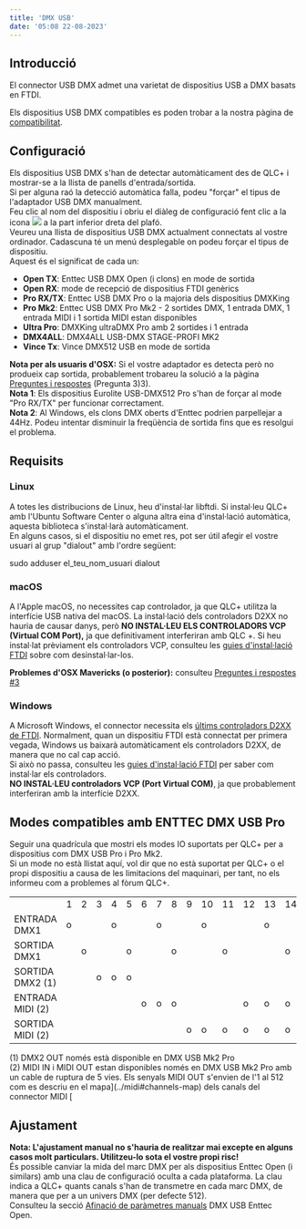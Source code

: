 ```yaml
---
title: 'DMX USB'
date: '05:08 22-08-2023'
---
```


Introducció
------------

El connector USB DMX admet una varietat de dispositius USB a DMX basats en FTDI.

Els dispositius USB DMX compatibles es poden trobar a la nostra pàgina de [compatibilitat](https://www.qlcplus.org/discover/compatibility).

Configuració
-------------

Els dispositius USB DMX s'han de detectar automàticament des de QLC+ i mostrar-se a la llista de panells d'entrada/sortida.  
Si per alguna raó la detecció automàtica falla, podeu "forçar" el tipus de l'adaptador USB DMX manualment.  
Feu clic al nom del dispositiu i obriu el diàleg de configuració fent clic a la icona ![](/basics/configure.png) a la part inferior dreta del plafó.  
Veureu una llista de dispositius USB DMX actualment connectats al vostre ordinador. Cadascuna té un menú desplegable on podeu forçar el tipus de dispositiu.  
Aquest és el significat de cada un:

* **Open TX**: Enttec USB DMX Open (i clons) en mode de sortida
* **Open RX**: mode de recepció de dispositius FTDI genèrics
* **Pro RX/TX**: Enttec USB DMX Pro o la majoria dels dispositius DMXKing
* **Pro Mk2**: Enttec USB DMX Pro Mk2 - 2 sortides DMX, 1 entrada DMX, 1 entrada MIDI i 1 sortida MIDI estan disponibles
* **Ultra Pro**: DMXKing ultraDMX Pro amb 2 sortides i 1 entrada
* **DMX4ALL**: DMX4ALL USB-DMX STAGE-PROFI MK2
* **Vince Tx**: Vince DMX512 USB en mode de sortida

**Nota per als usuaris d'OSX:** Si el vostre adaptador es detecta però no produeix cap sortida, probablement trobareu la solució a la pàgina [Preguntes i respostes](/basics/questions-and-answers) (Pregunta 3)3).  
**Nota 1**: Els dispositius Eurolite USB-DMX512 Pro s'han de forçar al mode "Pro RX/TX" per funcionar correctament.  
**Nota 2**: Al Windows, els clons DMX oberts d'Enttec podrien parpellejar a 44Hz. Podeu intentar disminuir la freqüència de sortida fins que es resolgui el problema.

Requisits
------------

### Linux

A totes les distribucions de Linux, heu d'instal·lar libftdi. Si instal·leu QLC+ amb l'Ubuntu Software Center o alguna altra eina d'instal·lació automàtica, aquesta biblioteca s'instal·larà automàticament.  
En alguns casos, si el dispositiu no emet res, pot ser útil afegir el vostre usuari al grup "dialout" amb l'ordre següent:

sudo adduser el\_teu\_nom\_usuari dialout

### macOS

A l'Apple macOS, no necessites cap controlador, ja que QLC+ utilitza la interfície USB nativa del macOS. La instal·lació dels controladors D2XX no hauria de causar danys, però **NO INSTAL·LEU ELS CONTROLADORS VCP (Virtual COM Port),** ja que definitivament interferiran amb QLC +. Si heu instal·lat prèviament els controladors VCP, consulteu les [guies d'instal·lació FTDI](http://www.ftdichip.com/Support/Documents/InstallGuides.htm) sobre com desinstal·lar-los.

**Problemes d'OSX Mavericks (o posterior):** consulteu [Preguntes i respostes #3](/basics/questions-and-answers)

### Windows

A Microsoft Windows, el connector necessita els [últims controladors D2XX de FTDI](http://www.ftdichip.com/Drivers/D2XX.htm). Normalment, quan un dispositiu FTDI està connectat per primera vegada, Windows us baixarà automàticament els controladors D2XX, de manera que no cal cap acció.  
Si això no passa, consulteu les [guies d'instal·lació FTDI](http://www.ftdichip.com/Support/Documents/InstallGuides.htm) per saber com instal·lar els controladors.  
**NO INSTAL·LEU controladors VCP (Port Virtual COM)**, ja que probablement interferiran amb la interfície D2XX.

Modes compatibles amb ENTTEC DMX USB Pro
----------------------------------

Seguir una quadrícula que mostri els modes IO suportats per QLC+ per a dispositius com DMX USB Pro i Pro Mk2.  
Si un mode no està llistat aquí, vol dir que no està suportat per QLC+ o el propi dispositiu a causa de les limitacions del maquinari, per tant, no els informeu com a problemes al fòrum QLC+.


|     |     |     |     |     |     |     |     |     |     |     |     |     |     |     |
| --- | --- | --- | --- | --- | --- | --- | --- | --- | --- | --- | --- | --- | --- | --- |
|     | 1 | 2 | 3 | 4 | 5 | 6 | 7 | 8 | 9 | 10 | 11 | 12 | 13 | 14 |
| ENTRADA DMX1 | o |     |     | o |     |     | o |     |     | o |     |     | o |     |
| SORTIDA DMX1 |     | o |     |     | o |     |     | o |     |     | o |     |     | o |
| SORTIDA DMX2 (1) |     |     | o | o | o |     |     |     |     |     |     |     |     |     |
| ENTRADA MIDI (2) |     |     |     |     |     | o | o | o |     |     |     | o | o | o |
| SORTIDA MIDI (2) |     |     |     |     |     |     |     |     | o | o | o | o | o | o |


(1) DMX2 OUT només està disponible en DMX USB Mk2 Pro  
(2) MIDI IN i MIDI OUT estan disponibles només en DMX USB Mk2 Pro amb un cable de ruptura de 5 vies. Els senyals MIDI OUT s'envien de l'1 al 512 com es descriu en el mapa](../midi#channels-map) dels canals del connector MIDI [

Ajustament
------

**Nota: L'ajustament manual no s'hauria de realitzar mai excepte en alguns casos molt particulars. Utilitzeu-lo sota el vostre propi risc!**  
És possible canviar la mida del marc DMX per als dispositius Enttec Open (i similars) amb una clau de configuració oculta a cada plataforma. La clau indica a QLC+ quants canals s'han de transmetre en cada marc DMX, de manera que per a un univers DMX (per defecte 512).  
Consulteu la secció [Afinació de paràmetres manuals](/advanced/parameters-tuning#2-dmx-usb-enttec-open-channels-number) DMX USB Enttec Open.
